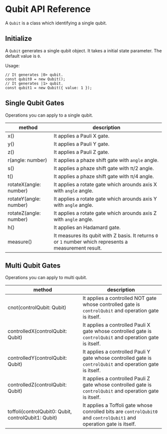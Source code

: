 # Qubit API Reference
A `Qubit` is a class which identifying a single qubit.

## Initialize
A `Qubit` generates a single qubit object.
It takes a initial state parameter.
The default value is `0`.

Usage:
```
// It generates |0> qubit.
const qubit0 = new Qubit();
// It generates |1> qubit.
const qubit1 = new Qubit({ value: 1 });
```

## Single Qubit Gates
Operations you can apply to a single qubit.

method | description
-- | --
x() | It applies a Pauli X gate.
y() | It applies a Pauli Y gate.
z() | It applies a Pauli Z gate.
r(angle: number) | It applies a phaze shift gate with `angle` angle.
s() | It applies a phaze shift gate with π/2 angle.
t() | It applies a phaze shift gate with π/4 angle.
rotateX(angle: number) | It applies a rotate gate which arounds axis X with `angle` angle.
rotateY(angle: number) | It applies a rotate gate which arounds axis Y with `angle` angle.
rotateZ(angle: number) | It applies a rotate gate which arounds axis Z with `angle` angle.
h() | It applies an Hadamard gate.
measure() | It measures its qubit with Z basis. It returns `0` or `1` number which represents a measurement result.

## Multi Qubit Gates
Operations you can apply to multi qubit.

method | description
-- | --
cnot(controlQubit: Qubit) | It applies a controlled NOT gate whose controlled gate is `controlQubit` and operation gate is itself.
controlledX(controlQubit: Qubit) | It applies a controlled Pauli X gate whose controlled gate is `controlQubit` and operation gate is itself.
controlledY(controlQubit: Qubit) | It applies a controlled Pauli Y gate whose controlled gate is `controlQubit` and operation gate is itself.
controlledZ(controlQubit: Qubit) | It applies a controlled Pauli Z gate whose controlled gate is `controlQubit` and operation gate is itself.
toffoli(controlQubit0: Qubit, controlQubit1: Qubit) | It applies a Toffoli gate whose conrolled bits are `controlQubit0` and `controlQubit1` and operation gate is itself.
